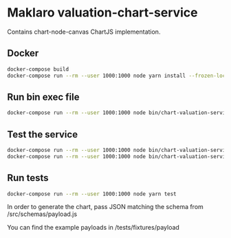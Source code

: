 # Maklaro valuation-chart-service

Contains chart-node-canvas ChartJS implementation.

## Docker

```bash
docker-compose build
docker-compose run --rm --user 1000:1000 node yarn install --frozen-lockfile
```

## Run bin exec file

```bash
docker-compose run --rm --user 1000:1000 node bin/chart-valuation-service [json]
```

## Test the service

```bash
docker-compose run --rm --user 1000:1000 node bin/chart-valuation-service < tests/fixtures/payloads/one_line.json > chart_1.png
docker-compose run --rm --user 1000:1000 node bin/chart-valuation-service < tests/fixtures/payloads/two_lines.json > chart_2.png
```

## Run tests

```bash
docker-compose run --rm --user 1000:1000 node yarn test
```

In order to generate the chart, pass JSON matching the schema from /src/schemas/payload.js

You can find the example payloads in /tests/fixtures/payload
